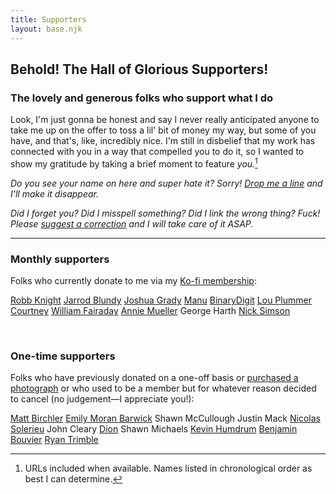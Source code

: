 ```yaml
---
title: Supporters
layout: base.njk
---
```


## Behold! The Hall of Glorious Supporters!

### The lovely and generous folks who support what I do

Look, I'm just gonna be honest and say I never really anticipated anyone to take me up on the offer to toss a lil' bit of money my way, but some of you have, and that's, like, incredibly nice. I'm still in disbelief that my work has connected with you in a way that compelled you to do it, so I wanted to show my gratitude by taking a brief moment to feature *you.*[^1]

*Do you see your name on here and super hate it? Sorry! [Drop me a line](mailto:keenan@gkeenan.co?subject=Get%20my%20name%20outta%20your%20site's%20mouth) and I'll make it disappear.*

*Did I forget you? Did I misspell something? Did I link the wrong thing? Fuck! Please [suggest a correction](mailto:keenan@gkeenan.co?subject=I%20am%20disappoint%20(please%20fix)) and I will take care of it ASAP.*

***

### Monthly supporters

Folks who currently donate to me via my [Ko-fi membership](https://ko-fi.com/gkeenan/tiers):

[Robb Knight](https://rknight.me)
[Jarrod Blundy](https://heydingus.net)
[Joshua Grady](https://joshuagrady.weblog.lol/)
[Manu](https://manuelmoreale.com)
[BinaryDigit](https://binarydigit.city)
[Lou Plummer](https://amerpie.lol/)
[Courtney](https://netigen.com/)
[William Fairaday](https://www.fairaday.com/)
[Annie Mueller](https://anniemueller.com/)
George Harth
[Nick Simson](https://www.nicksimson.com/)

<br>

### One-time supporters

Folks who have previously donated on a one-off basis or [purchased a photograph](https://ko-fi.com/gkeenan/shop) or who used to be a member but for whatever reason decided to cancel (no judgement—I appreciate you!):

[Matt Birchler](https://birchtree.me)
[Emily Moran Barwick](https://fromemily.com)
Shawn McCullough
Justin Mack
[Nicolas Solerieu](https://slrncl.com/)
John Cleary
[Dion](https://diondiondion.com)
Shawn Michaels
[Kevin Humdrum](https://humdrum.me/)
[Benjamin Bouvier](https://bouvier.cc/)
[Ryan Trimble](https://ryantrimble.com/)

[^1]: URLs included when available. Names listed in chronological order as best I can determine.